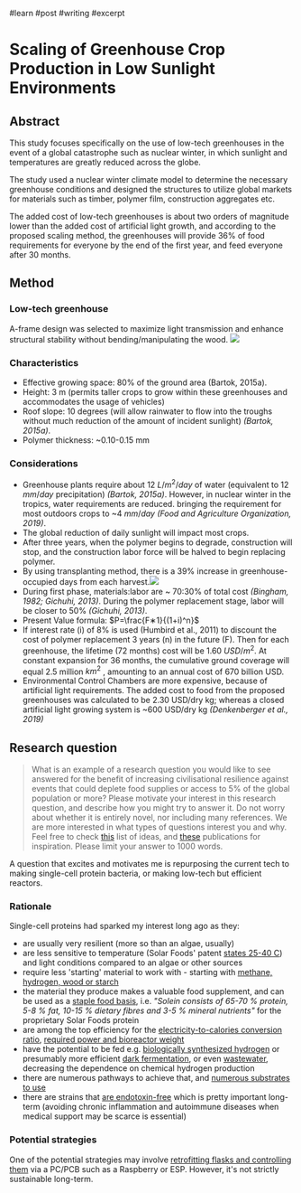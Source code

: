 #learn #post #writing #excerpt
# Scaling of Greenhouse Crop Production in Low Sunlight Environments
## Abstract
This study focuses specifically on the use of low-tech greenhouses in the event of a global catastrophe such as nuclear winter, in which sunlight and temperatures are greatly reduced across the globe.

The study used a nuclear winter climate model to determine the necessary greenhouse conditions and designed the structures to utilize global markets for materials such as timber, polymer film, construction aggregates etc.

The added cost of low-tech greenhouses is about two orders of magnitude lower than the added cost of artificial light growth, and according to the proposed scaling method, the greenhouses will provide 36% of food requirements for everyone by the end of the first year, and feed everyone after 30 months.

## Method
### Low-tech greenhouse
A-frame design was selected to maximize light transmission and enhance structural stability without bending/manipulating the wood.
![](https://i.imgur.com/HCqyauE.png)

### Characteristics
- Effective growing space: 80% of the ground area (Bartok, 2015a). 
- Height: 3 m (permits taller crops to grow within these greenhouses and accommodates the usage of vehicles)
- Roof slope: 10 degrees (will allow rainwater to flow into the troughs without much reduction of the amount of incident sunlight) *(Bartok, 2015a)*. 
- Polymer thickness: ~0.10-0.15 mm

### Considerations
- Greenhouse plants require about 12 $L/m^2/day$ of water (equivalent to 12 $mm/day$ precipitation) *(Bartok, 2015a)*. However, in nuclear winter in the tropics, water requirements are reduced. bringing the requirement for most outdoors crops to ~4 $mm/day$ *(Food and Agriculture Organization, 2019)*.
- The global reduction of daily sunlight will impact most crops.
- After three years, when the polymer begins to degrade, construction will stop, and the construction labor force will be halved to begin replacing polymer.
- By using transplanting method, there is a 39% increase in greenhouse-occupied days from each harvest.![](https://i.imgur.com/Bl0CqF2.png)
- During first phase, materials:labor are ~ 70:30% of total cost *(Bingham, 1982; Gichuhi, 2013)*. During the polymer replacement stage, labor will be closer to 50% *(Gichuhi, 2013)*.
- Present Value formula: $P=\frac{F∗1}{(1+i)^n}$
- If interest rate (i) of 8% is used (Humbird et al., 2011) to discount the cost of polymer replacement 3 years (n) in the future (F). Then for each greenhouse, the lifetime (72 months) cost will be 1.60 $USD/m^2$. At constant expansion for 36 months, the cumulative ground coverage will equal 2.5 million $km^2$ , amounting to an annual cost of 670 billion USD.
- Environmental Control Chambers are more expensive, because of artificial light requirements. The added cost to food from the proposed greenhouses was calculated to be 2.30 USD/dry kg; whereas a closed artificial light growing system is ~600 USD/dry kg *(Denkenberger et al., 2019)*

## Research question
> What is an example of a research question you would like to see answered for the benefit of increasing civilisational resilience against events that could deplete food supplies or access to 5% of the global population or more? Please motivate your interest in this research question, and describe how you might try to answer it. Do not worry about whether it is entirely novel, nor including many references. We are more interested in what types of questions interest you and why. Feel free to check [this](https://docs.google.com/document/d/1kFaGeIA2rdBVySIf25zl2Q8BOORYgugJLdcrq6BjZ4A/edit?usp=sharing) list of ideas, and [these](https://allfed.info/research/publications-and-reports) publications for inspiration. Please limit your answer to 1000 words.

A question that excites and motivates me is repurposing the current tech to making single-cell protein bacteria, or making low-tech but efficient reactors.

### Rationale
Single-cell proteins had sparked my interest long ago as they:
- are usually very resilient (more so than an algae, usually)
- are less sensitive to temperature (Solar Foods' patent [states 25-40 C](https://data.epo.org/publication-server/document?iDocId=6530856&iFormat=0)) and light conditions compared to an algae or other sources
- require less 'starting' material to work with - starting with [methane, hydrogen, wood or starch](https://www.luxresearchinc.com/blog/strategies-for-success-in-single-cell-protein-production/)
- the material they produce makes a valuable food supplement, and can be used as a [staple food basis](https://www.forbes.com/sites/daphneewingchow/2022/02/28/here-are-the-two-craziest-ingredients-in-alternative-protein-this-year/), i.e. *"Solein consists of 65-70 % protein, 5-8 % fat, 10-15 % dietary fibres and 3-5 % mineral nutrients"* for the proprietary Solar Foods protein
- are among the top efficiency for the [electricity-to-calories conversion ratio](https://allfed.info/images/pdfs/chemical_snythesis.pdf), [required power and bioreactor weight](https://allfed.info/images/pdfs/Food_in_space_from_hydrogen_oxidizing_ba.pdf)
- have the potential to be fed e.g. [biologically synthesized hydrogen](https://www.sciencedirect.com/science/article/abs/pii/S0360319919302241) or presumably more efficient [dark fermentation](https://microbialcellfactories.biomedcentral.com/articles/10.1186/s12934-022-01893-3#Sec2), or even [wastewater](https://www.powertoprotein.eu/wp-content/uploads/resource-recovery-from-used-water_matassa_boon_verstraete_water-research.pdf), decreasing the dependence on chemical hydrogen production
- there are numerous pathways to achieve that, and [numerous substrates to use](https://www.cell.com/joule/pdf/S2542-4351(20)30177-X.pdf)
- there are strains that [are endotoxin-free](https://pubs.acs.org/doi/10.1021/acsfoodscitech.0c00129) which is pretty important long-term (avoiding chronic inflammation and autoimmune diseases when medical support may be scarce is essential)

### Potential strategies
One of the potential strategies may involve [retrofitting flasks and controlling them](https://www.biorxiv.org/content/10.1101/729434v2.full) via a PC/PCB such as a Raspberry or ESP. However, it's not strictly sustainable long-term.

